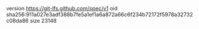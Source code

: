 version https://git-lfs.github.com/spec/v1
oid sha256:911a027e3adf388b7fe5a1ef1a6a872a66c6f234b72172f5978a32732c08da86
size 23148
